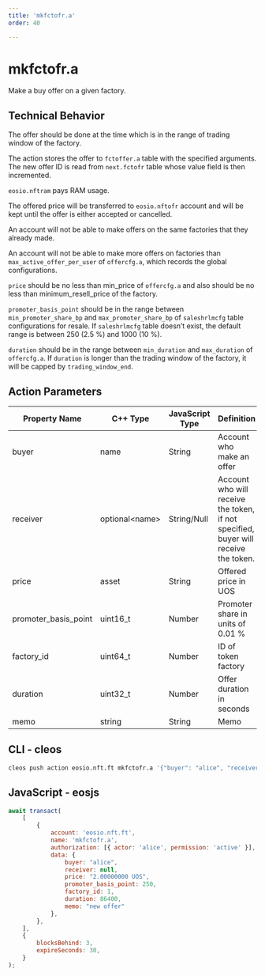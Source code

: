 ```yaml
---
title: 'mkfctofr.a'
order: 40

---
```


# mkfctofr.a

Make a buy offer on a given factory.

## Technical Behavior

The offer should be done at the time which is in the range of trading window of the factory.

The action stores the offer to `fctoffer.a` table with the specified arguments. The new offer ID is read from `next.fctofr` table whose value field is then incremented.

`eosio.nftram` pays RAM usage.

The offered price will be transferred to `eosio.nftofr` account and will be kept until the offer is either accepted or cancelled.

An account will not be able to make offers on the same factories that they already made.

An account will not be able to make more offers on factories than `max_active_offer_per_user` of `offercfg.a`, which records the global configurations.

`price` should be no less than min_price of `offercfg.a` and also should be no less than minimum_resell_price of the factory.

`promoter_basis_point` should be in the range between `min_promoter_share_bp` and `max_promoter_share_bp` of `saleshrlmcfg` table configurations for resale. If `saleshrlmcfg` table doesn’t exist, the default range is between 250 (2.5 %) and 1000 (10 %).

`duration` should be in the range between `min_duration` and `max_duration` of `offercfg.a`. If `duration` is longer than the trading window of the factory, it will be capped by `trading_window_end`.

## Action Parameters

| Property Name        | C++ Type        | JavaScript Type | Definition                                                                          |
| -------------------- | --------------- | --------------- | ----------------------------------------------------------------------------------- |
| buyer                | name            | String          | Account who make an offer                                                           |
| receiver             | optional\<name> | String/Null     | Account who will receive the token, if not specified, buyer will receive the token. |
| price                | asset           | String          | Offered price in UOS                                                                |
| promoter_basis_point | uint16_t        | Number          | Promoter share in units of 0.01 %                                                   |
| factory_id           | uint64_t        | Number          | ID of token factory                                                                 |
| duration             | uint32_t        | Number          | Offer duration in seconds                                                           |
| memo                 | string          | String          | Memo                                                                                |

## CLI - cleos

```bash
cleos push action eosio.nft.ft mkfctofr.a '{"buyer": "alice", "receiver": null, "price": "2.00000000 UOS", "promoter_basis_point": 250, "factory_id": 1, "duration": 86400, "memo": "new offer"}' -p alice@active
```

## JavaScript - eosjs

```js
await transact(
    [
        {
            account: 'eosio.nft.ft',
            name: 'mkfctofr.a',
            authorization: [{ actor: 'alice', permission: 'active' }],
            data: {
                buyer: "alice",
                receiver: null,
                price: "2.00000000 UOS",
                promoter_basis_point: 250,
                factory_id: 1,
                duration: 86400,
                memo: "new offer"
            },
        },
    ],
    {
        blocksBehind: 3,
        expireSeconds: 30,
    }
);
```

